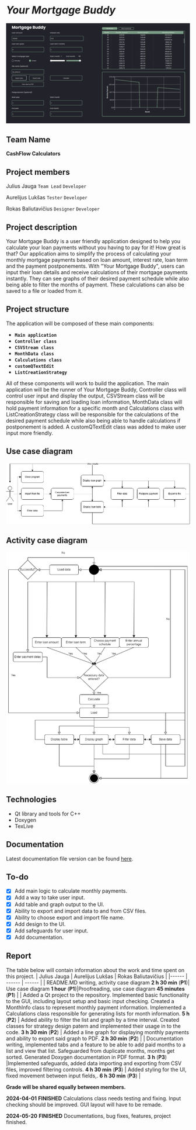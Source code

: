 # _Your Mortgage Buddy_

![Showcase screenshot](res/screenshot.png)

## Team Name
**CashFlow Calculators**
## Project members 
Julius Jauga `Team Lead` `Developer`

Aurelijus Lukšas `Tester` `Developer`

Rokas Baliutavičius `Designer` `Developer`

## Project description
Your Mortgage Buddy is a user friendly application designed to help you calculate your loan payments without you having to pay for it! How great is that? Our application aims to simplify the process of calculating your monthly mortgage payments based on loan amount, interest rate, loan term and the payment postponements.
With "Your Mortgage Buddy", users can input their loan details and receive calculations of their mortgage payments instantly. They can see graphs of their desired payment schedule while also being able to filter the months of payment. These calculations can also be saved to a file or loaded from it.
## Project structure
The application will be composed of these main components:
- **`Main application`**
- **`Controller class`**
- **`CSVStream class`**
- **`MonthData class`**
- **`Calculations class`**
- **`customQTextEdit`**
- **`ListCreationStrategy`**

All of these components will work to build the application. The main application will be the runner of Your Mortgage Buddy, Controller class will control user input and display the output, CSVStream class will be responsible for saving and loading loan information, MonthData class will hold payment information for a specific month and Calculations class with ListCreationStrategy class will be responsible for the calculations of the desired payment schedule while also being able to handle calculations if postponement is added. A customQTextEdit class was added to make user input more friendly.
## Use case diagram
![Use case diagram](res/use_case.png)
## Activity case diagram
![Diagram](res/activity.png)
## Technologies
- Qt library and tools for C++
- Doxygen
- TexLive
## Documentation
Latest documentation file version can be found [here](Documentation_2024-05-20.pdf).
## To-do
- [x] Add main logic to calculate monthly payments.
- [x] Add a way to take user input.
- [x] Add table and graph output to the UI.
- [x] Ability to export and import data to and from CSV files.
- [x] Ability to choose export and import file name.
- [x] Add design to the UI.
- [x] Add safeguards for user input.
- [x] Add documentation.
## Report
The table below will contain information about the work and time spent on this project.
| Julius Jauga | Aurelijus Lukšas | Rokas Baliutavičius |
|------ | ------ | ------ | 
| README.MD writing, activity case diagram  __2 h 30 min__ (**P1**)| Use case diagram __1 hour__ (**P1**)|Proofreading, use case diagram  __45 minutes__ (**P1**) |
| Added a Qt project to the repository. Implemented basic functionality to the GUI, including layout setup and basic input checking. Created a MonthInfo class to represent monthly payment information. Implemented a Calculations class responsible for generating lists for month information. __5 h__ (**P2**) | Added ability to filter the list and graph by a time interval. Created classes for strategy design patern and implemented their usage in to the code. __3 h 30 min__ (**P2**) | Added a line graph for displaying monthly payments and ability to export said graph to PDF. __2 h 30 min__ (**P2**) | 
| Documentation writing, implemented tabs and a feature to be able to add paid months to a list and view that list. Safeguarded from duplicate months, months get sorted. Generated Doxygen documentation in PDF format. __3 h__ (**P3**) |Implemented safeguards, added data importing and exporting from CSV files, improved filtering controls. __4 h 30 min__ (**P3**) | Added styling for the UI, fixed movement between input fields,. __6 h 30 min__ (**P3**) |

**Grade will be shared equally between members.**

__2024-04-01__ __FINISHED__ Calculations class needs testing and fixing. Input checking should be improved. GUI layout will have to be remade.

__2024-05-20__ __FINISHED__ Documentations, bug fixes, features, project finished.
